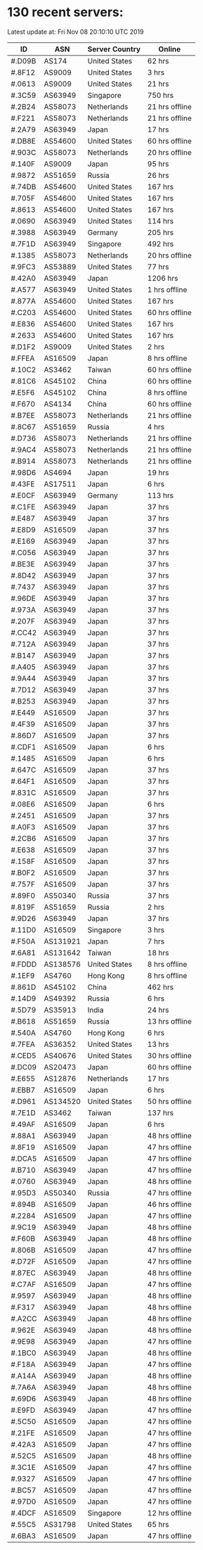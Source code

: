 # 130 recent servers:

Latest update at: Fri Nov 08 20:10:10 UTC 2019

| ID | ASN | Server Country | Online |
| -- | --- | -------------- | ------ |
| #.D09B | AS174 | United States | 62 hrs |
| #.8F12 | AS9009 | United States | 3 hrs |
| #.0613 | AS9009 | United States | 21 hrs |
| #.3C59 | AS63949 | Singapore | 750 hrs |
| #.2B24 | AS58073 | Netherlands | 21 hrs offline |
| #.F221 | AS58073 | Netherlands | 21 hrs offline |
| #.2A79 | AS63949 | Japan | 17 hrs |
| #.DB8E | AS54600 | United States | 60 hrs offline |
| #.903C | AS58073 | Netherlands | 20 hrs offline |
| #.140F | AS9009 | Japan | 95 hrs |
| #.9872 | AS51659 | Russia | 26 hrs |
| #.74DB | AS54600 | United States | 167 hrs |
| #.705F | AS54600 | United States | 167 hrs |
| #.8613 | AS54600 | United States | 167 hrs |
| #.0690 | AS63949 | United States | 114 hrs |
| #.3988 | AS63949 | Germany | 205 hrs |
| #.7F1D | AS63949 | Singapore | 492 hrs |
| #.1385 | AS58073 | Netherlands | 20 hrs offline |
| #.9FC3 | AS53889 | United States | 77 hrs |
| #.42A0 | AS63949 | Japan | 1206 hrs |
| #.A577 | AS63949 | United States | 1 hrs offline |
| #.877A | AS54600 | United States | 167 hrs |
| #.C203 | AS54600 | United States | 60 hrs offline |
| #.E836 | AS54600 | United States | 167 hrs |
| #.2633 | AS54600 | United States | 167 hrs |
| #.D1F2 | AS9009 | United States | 2 hrs |
| #.FFEA | AS16509 | Japan | 8 hrs offline |
| #.10C2 | AS3462 | Taiwan | 60 hrs offline |
| #.81C6 | AS45102 | China | 60 hrs offline |
| #.E5F6 | AS45102 | China | 8 hrs offline |
| #.F670 | AS4134 | China | 60 hrs offline |
| #.B7EE | AS58073 | Netherlands | 21 hrs offline |
| #.8C67 | AS51659 | Russia | 4 hrs |
| #.D736 | AS58073 | Netherlands | 21 hrs offline |
| #.9AC4 | AS58073 | Netherlands | 21 hrs offline |
| #.B914 | AS58073 | Netherlands | 21 hrs offline |
| #.98D6 | AS4694 | Japan | 19 hrs |
| #.43FE | AS17511 | Japan | 6 hrs |
| #.E0CF | AS63949 | Germany | 113 hrs |
| #.C1FE | AS63949 | Japan | 37 hrs |
| #.E487 | AS63949 | Japan | 37 hrs |
| #.E8D9 | AS16509 | Japan | 37 hrs |
| #.E169 | AS63949 | Japan | 37 hrs |
| #.C056 | AS63949 | Japan | 37 hrs |
| #.BE3E | AS63949 | Japan | 37 hrs |
| #.8D42 | AS63949 | Japan | 37 hrs |
| #.7437 | AS63949 | Japan | 37 hrs |
| #.96DE | AS63949 | Japan | 37 hrs |
| #.973A | AS63949 | Japan | 37 hrs |
| #.207F | AS63949 | Japan | 37 hrs |
| #.CC42 | AS63949 | Japan | 37 hrs |
| #.712A | AS63949 | Japan | 37 hrs |
| #.B147 | AS63949 | Japan | 37 hrs |
| #.A405 | AS63949 | Japan | 37 hrs |
| #.9A44 | AS63949 | Japan | 37 hrs |
| #.7D12 | AS63949 | Japan | 37 hrs |
| #.B253 | AS63949 | Japan | 37 hrs |
| #.E449 | AS16509 | Japan | 37 hrs |
| #.4F39 | AS16509 | Japan | 37 hrs |
| #.86D7 | AS16509 | Japan | 37 hrs |
| #.CDF1 | AS16509 | Japan | 6 hrs |
| #.1485 | AS16509 | Japan | 6 hrs |
| #.647C | AS16509 | Japan | 37 hrs |
| #.64F1 | AS16509 | Japan | 37 hrs |
| #.831C | AS16509 | Japan | 37 hrs |
| #.08E6 | AS16509 | Japan | 6 hrs |
| #.2451 | AS16509 | Japan | 37 hrs |
| #.A0F3 | AS16509 | Japan | 37 hrs |
| #.2CB6 | AS16509 | Japan | 37 hrs |
| #.E638 | AS16509 | Japan | 37 hrs |
| #.158F | AS16509 | Japan | 37 hrs |
| #.B0F2 | AS16509 | Japan | 37 hrs |
| #.757F | AS16509 | Japan | 37 hrs |
| #.89F0 | AS50340 | Russia | 37 hrs |
| #.819F | AS51659 | Russia | 2 hrs |
| #.9D26 | AS63949 | Japan | 37 hrs |
| #.11D0 | AS16509 | Singapore | 3 hrs |
| #.F50A | AS131921 | Japan | 7 hrs |
| #.6A81 | AS131642 | Taiwan | 18 hrs |
| #.FDDD | AS138576 | United States | 8 hrs offline |
| #.1EF9 | AS4760 | Hong Kong | 8 hrs offline |
| #.861D | AS45102 | China | 462 hrs |
| #.14D9 | AS49392 | Russia | 6 hrs |
| #.5D79 | AS35913 | India | 24 hrs |
| #.B618 | AS51659 | Russia | 13 hrs offline |
| #.540A | AS4760 | Hong Kong | 6 hrs |
| #.7FEA | AS36352 | United States | 13 hrs |
| #.CED5 | AS40676 | United States | 30 hrs offline |
| #.DC09 | AS20473 | Japan | 60 hrs offline |
| #.E655 | AS12876 | Netherlands | 17 hrs |
| #.EBB7 | AS16509 | Japan | 6 hrs |
| #.D961 | AS134520 | United States | 50 hrs offline |
| #.7E1D | AS3462 | Taiwan | 137 hrs |
| #.49AF | AS16509 | Japan | 6 hrs |
| #.88A1 | AS63949 | Japan | 48 hrs offline |
| #.8F19 | AS16509 | Japan | 47 hrs offline |
| #.DCA5 | AS16509 | Japan | 47 hrs offline |
| #.B710 | AS63949 | Japan | 47 hrs offline |
| #.0760 | AS63949 | Japan | 48 hrs offline |
| #.95D3 | AS50340 | Russia | 47 hrs offline |
| #.894B | AS16509 | Japan | 46 hrs offline |
| #.2284 | AS16509 | Japan | 47 hrs offline |
| #.9C19 | AS63949 | Japan | 48 hrs offline |
| #.F60B | AS63949 | Japan | 48 hrs offline |
| #.806B | AS16509 | Japan | 47 hrs offline |
| #.D72F | AS16509 | Japan | 47 hrs offline |
| #.87EC | AS63949 | Japan | 48 hrs offline |
| #.C7AF | AS16509 | Japan | 47 hrs offline |
| #.9597 | AS63949 | Japan | 48 hrs offline |
| #.F317 | AS63949 | Japan | 48 hrs offline |
| #.A2CC | AS63949 | Japan | 48 hrs offline |
| #.962E | AS63949 | Japan | 48 hrs offline |
| #.9E98 | AS63949 | Japan | 47 hrs offline |
| #.1BC0 | AS63949 | Japan | 48 hrs offline |
| #.F18A | AS63949 | Japan | 47 hrs offline |
| #.A14A | AS63949 | Japan | 48 hrs offline |
| #.7A6A | AS63949 | Japan | 48 hrs offline |
| #.69D6 | AS63949 | Japan | 48 hrs offline |
| #.E9FD | AS63949 | Japan | 47 hrs offline |
| #.5C50 | AS16509 | Japan | 47 hrs offline |
| #.21FE | AS16509 | Japan | 47 hrs offline |
| #.42A3 | AS16509 | Japan | 47 hrs offline |
| #.52C5 | AS16509 | Japan | 48 hrs offline |
| #.3C1E | AS16509 | Japan | 47 hrs offline |
| #.9327 | AS16509 | Japan | 47 hrs offline |
| #.BC57 | AS16509 | Japan | 47 hrs offline |
| #.97D0 | AS16509 | Japan | 47 hrs offline |
| #.4DCF | AS16509 | Singapore | 12 hrs offline |
| #.55C5 | AS31798 | United States | 65 hrs |
| #.6BA3 | AS16509 | Japan | 47 hrs offline |

